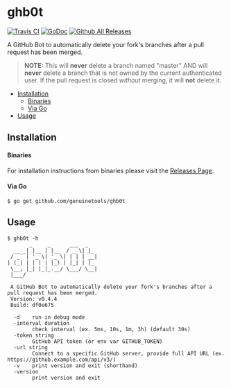 # ghb0t

[![Travis CI](https://img.shields.io/travis/genuinetools/ghb0t.svg?style=for-the-badge)](https://travis-ci.org/genuinetools/ghb0t)
[![GoDoc](https://img.shields.io/badge/godoc-reference-5272B4.svg?style=for-the-badge)](https://godoc.org/github.com/genuinetools/ghb0t)
[![Github All Releases](https://img.shields.io/github/downloads/genuinetools/ghb0t/total.svg?style=for-the-badge)](https://github.com/genuinetools/ghb0t/releases)

A GitHub Bot to automatically delete your fork's branches after a pull request
has been merged.

> **NOTE:** This will **never** delete a branch named "master" AND will
**never** delete a branch that is not owned by the current authenticated user.
If the pull request is closed _without_ merging, it will **not** delete it.

 * [Installation](README.md#installation)
      * [Binaries](README.md#binaries)
      * [Via Go](README.md#via-go)
 * [Usage](README.md#usage)

## Installation

#### Binaries

For installation instructions from binaries please visit the [Releases Page](https://github.com/genuinetools/ghb0t/releases).

#### Via Go

```console
$ go get github.com/genuinetools/ghb0t
```

## Usage

```
$ ghb0t -h
       _     _      ___  _
  __ _| |__ | |__  / _ \| |_
 / _` | '_ \| '_ \| | | | __|
| (_| | | | | |_) | |_| | |_
 \__, |_| |_|_.__/ \___/ \__|
 |___/

 A GitHub Bot to automatically delete your fork's branches after a pull request has been merged.
 Version: v0.4.4
 Build: df0e675

  -d    run in debug mode
  -interval duration
        check interval (ex. 5ms, 10s, 1m, 3h) (default 30s)
  -token string
        GitHub API token (or env var GITHUB_TOKEN)
  -url string
        Connect to a specific GitHub server, provide full API URL (ex. https://github.example.com/api/v3/)
  -v    print version and exit (shorthand)
  -version
        print version and exit
```
